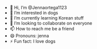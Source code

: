 - 👋 Hi, I’m @Jennaortega1123
- 👀 I’m interested in dogs
- 🌱 I’m currently learning Korean stuff
- 💞️ I’m looking to collaborate on everyone
- 📫 How to reach me be a friend 
- 😄 Pronouns: jenna
- ⚡ Fun fact: I love dogs

<!---
Jennaortega1123/Jennaortega1123 is a ✨ special ✨ repository because its `README.md` (this file) appears on your GitHub profile.
You can click the Preview link to take a look at your changes.
--->
